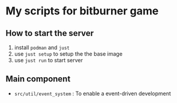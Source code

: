 # My scripts for bitburner game

## How to start the server

1. install `podman` and `just`
2. use `just setup` to setup the the base image
3. use `just run` to start server

## Main component
- `src/util/event_system` : To enable a event-driven development
